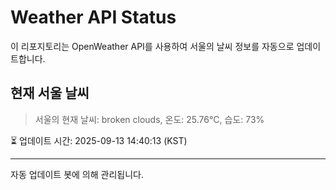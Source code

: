 
# Weather API Status

이 리포지토리는 OpenWeather API를 사용하여 서울의 날씨 정보를 자동으로 업데이트합니다.

## 현재 서울 날씨
> 서울의 현재 날씨: broken clouds, 온도: 25.76°C, 습도: 73%

⏳ 업데이트 시간: 2025-09-13 14:40:13 (KST)

---
자동 업데이트 봇에 의해 관리됩니다.
